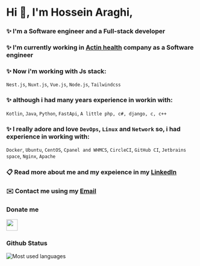 #  Hi :wave:, I'm Hossein Araghi,
### ✨ I'm a Software engineer and a Full-stack developer
### ✨ I'm currently working in [Actin health](https://actinhealth.ir) company as a Software engineer 
### ✨ Now i'm working with Js stack: 
`Nest.js`, `Nuxt.js`, `Vue.js`, `Node.js`, `Tailwindcss` 

### ✨ although i had many years experience in workin with:
`Kotlin`, `Java`, `Python`, `FastApi`, `A little php, c#, django, c, c++` 

### ✨ I really adore and love `DevOps`, `Linux` and `Network` so, i had experience in working with:
`Docker`, `Ubuntu`, `CentOS`, `Cpanel and WHMCS`, `CircleCI`, `GitHub CI`, `Jetbrains space`, `Nginx`, `Apache` 

### 📋 Read more about me and my expeience in my [LinkedIn](https://linkedin.com/in/hossara)
### ✉️ Contact me using my [Email](mailto:hossara.dev@gmail.com)
 
### Donate me

<a href="https://coffeebede.ir/hossara">
  <img src="https://img.shields.io/badge/buy me a coffee-darkgreen.svg?&style=for-the-badge&logo=buymeacoffee&logoColor=white" height=30>
</a>

### Github Status

<img src="https://github-readme-stats.vercel.app/api/top-langs?username=Hossara&layout=compact&theme=dracula" alt="Most used languages"/>
